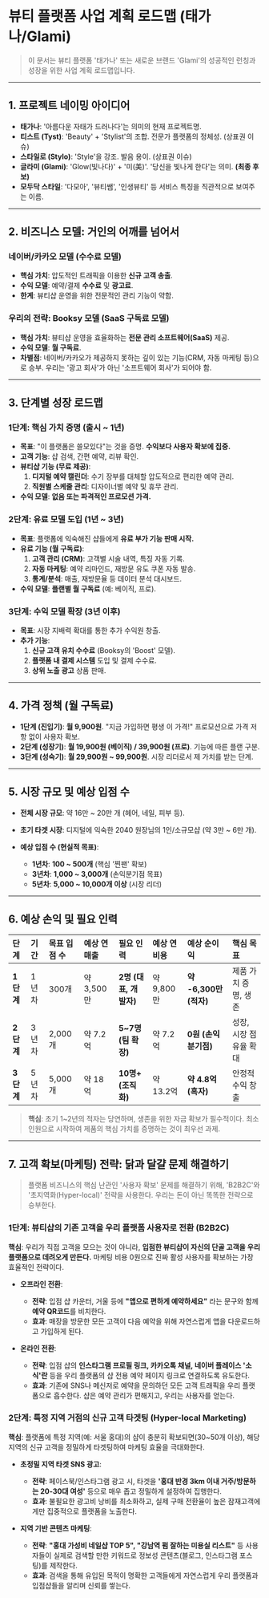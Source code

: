# 뷰티 플랫폼 사업 계획 로드맵 (태가나/Glami)

> 이 문서는 뷰티 플랫폼 '태가나' 또는 새로운 브랜드 'Glami'의 성공적인 런칭과 성장을 위한 사업 계획 로드맵입니다.

---

## 1. 프로젝트 네이밍 아이디어

- **태가나**: '아름다운 자태가 드러나다'는 의미의 현재 프로젝트명.
- **티스트 (Tyst)**: 'Beauty' + 'Stylist'의 조합. 전문가 플랫폼의 정체성. (상표권 이슈)
- **스타일로 (Stylo)**: 'Style'을 강조. 발음 용이. (상표권 이슈)
- **글라미 (Glami)**: 'Glow(빛나다)' + '미(美)'. '당신을 빛나게 한다'는 의미. **(최종 후보)**
- **모두닥 스타일**: '다모아', '뷰티쌤', '인생뷰티' 등 서비스 특징을 직관적으로 보여주는 이름.

---

## 2. 비즈니스 모델: 거인의 어깨를 넘어서

### 네이버/카카오 모델 (수수료 모델)
- **핵심 가치**: 압도적인 트래픽을 이용한 **신규 고객 송출**.
- **수익 모델**: 예약/결제 **수수료** 및 **광고료**.
- **한계**: 뷰티샵 운영을 위한 전문적인 관리 기능이 약함.

### 우리의 전략: Booksy 모델 (SaaS 구독료 모델)
- **핵심 가치**: 뷰티샵 운영을 효율화하는 **전문 관리 소프트웨어(SaaS)** 제공.
- **수익 모델**: **월 구독료**.
- **차별점**: 네이버/카카오가 제공하지 못하는 깊이 있는 기능(CRM, 자동 마케팅 등)으로 승부. 우리는 '광고 회사'가 아닌 '소프트웨어 회사'가 되어야 함.

---

## 3. 단계별 성장 로드맵

### 1단계: 핵심 가치 증명 (출시 ~ 1년)
- **목표**: "이 플랫폼은 쓸모있다"는 것을 증명. **수익보다 사용자 확보에 집중.**
- **고객 기능**: 샵 검색, 간편 예약, 리뷰 확인.
- **뷰티샵 기능 (무료 제공)**:
    1.  **디지털 예약 캘린더**: 수기 장부를 대체할 압도적으로 편리한 예약 관리.
    2.  **직원별 스케줄 관리**: 디자이너별 예약 및 휴무 관리.
- **수익 모델**: **없음 또는 파격적인 프로모션 가격.**

### 2단계: 유료 모델 도입 (1년 ~ 3년)
- **목표**: 플랫폼에 익숙해진 샵들에게 **유료 부가 기능 판매 시작.**
- **유료 기능 (월 구독료)**:
    1.  **고객 관리 (CRM)**: 고객별 시술 내역, 특징 자동 기록.
    2.  **자동 마케팅**: 예약 리마인드, 재방문 유도 쿠폰 자동 발송.
    3.  **통계/분석**: 매출, 재방문율 등 데이터 분석 대시보드.
- **수익 모델**: **플랜별 월 구독료** (예: 베이직, 프로).

### 3단계: 수익 모델 확장 (3년 이후)
- **목표**: 시장 지배력 확대를 통한 추가 수익원 창출.
- **추가 기능**:
    1.  **신규 고객 유치 수수료** (Booksy의 'Boost' 모델).
    2.  **플랫폼 내 결제 시스템** 도입 및 결제 수수료.
    3.  **상위 노출 광고** 상품 판매.

---

## 4. 가격 정책 (월 구독료)

- **1단계 (진입기)**: **월 9,900원**. "지금 가입하면 평생 이 가격!" 프로모션으로 가격 저항 없이 사용자 확보.
- **2단계 (성장기)**: **월 19,900원 (베이직) / 39,900원 (프로)**. 기능에 따른 플랜 구분.
- **3단계 (성숙기)**: **월 29,900원 ~ 99,900원**. 시장 리더로서 제 가치를 받는 단계.

---

## 5. 시장 규모 및 예상 입점 수

- **전체 시장 규모**: 약 16만 ~ 20만 개 (헤어, 네일, 피부 등).
- **초기 타겟 시장**: 디지털에 익숙한 2040 원장님의 1인/소규모샵 (약 3만 ~ 6만 개).

- **예상 입점 수 (현실적 목표)**:
    - **1년차**: **100 ~ 500개** (핵심 '찐팬' 확보)
    - **3년차**: **1,000 ~ 3,000개** (손익분기점 목표)
    - **5년차**: **5,000 ~ 10,000개 이상** (시장 리더)

---

## 6. 예상 손익 및 필요 인력

| 단계 | 기간 | 목표 입점 수 | 예상 연매출 | 필요 인력 | 예상 연비용 | 예상 순이익 | 핵심 목표 |
| :--- | :--- | :--- | :--- | :--- | :--- | :--- | :--- |
| **1단계** | 1년차 | 300개 | 약 3,500만 | **2명 (대표, 개발자)** | 약 9,800만 | **약 -6,300만 (적자)** | 제품 가치 증명, 생존 |
| **2단계** | 3년차 | 2,000개 | 약 7.2억 | **5~7명 (팀 확장)** | 약 7.2억 | **0원 (손익분기점)** | 성장, 시장 점유율 확대 |
| **3단계** | 5년차 | 5,000개 | 약 18억 | **10명+ (조직화)** | 약 13.2억 | **약 4.8억 (흑자)** | 안정적 수익 창출 |

> **핵심**: 초기 1~2년의 적자는 당연하며, 생존을 위한 자금 확보가 필수적이다. 최소 인원으로 시작하여 제품의 핵심 가치를 증명하는 것이 최우선 과제.

---

## 7. 고객 확보(마케팅) 전략: 닭과 달걀 문제 해결하기

> 플랫폼 비즈니스의 핵심 난관인 '사용자 확보' 문제를 해결하기 위해, 'B2B2C'와 '초지역화(Hyper-local)' 전략을 사용한다. 우리는 돈이 아닌 똑똑한 전략으로 승부한다.

### 1단계: 뷰티샵의 기존 고객을 우리 플랫폼 사용자로 전환 (B2B2C)

**핵심**: 우리가 직접 고객을 모으는 것이 아니라, **입점한 뷰티샵이 자신의 단골 고객을 우리 플랫폼으로 데려오게 만든다.** 마케팅 비용 0원으로 진짜 활성 사용자를 확보하는 가장 효율적인 전략이다.

- **오프라인 전환**:
    - **전략**: 입점 샵 카운터, 거울 등에 **"앱으로 편하게 예약하세요"** 라는 문구와 함께 **예약 QR코드**를 비치한다.
    - **효과**: 매장을 방문한 모든 고객이 다음 예약을 위해 자연스럽게 앱을 다운로드하고 가입하게 된다.

- **온라인 전환**:
    - **전략**: 입점 샵의 **인스타그램 프로필 링크, 카카오톡 채널, 네이버 플레이스 '소식'란** 등을 우리 플랫폼의 샵 전용 예약 페이지 링크로 연결하도록 유도한다.
    - **효과**: 기존에 SNS나 메신저로 예약을 문의하던 모든 고객 트래픽을 우리 플랫폼으로 흡수한다. 샵은 예약 관리가 편해지고, 우리는 사용자를 얻는다.

### 2단계: 특정 지역 거점의 신규 고객 타겟팅 (Hyper-local Marketing)

**핵심**: 플랫폼에 특정 지역(예: 서울 홍대)의 샵이 충분히 확보되면(30~50개 이상), 해당 지역의 신규 고객을 정밀하게 타겟팅하여 마케팅 효율을 극대화한다.

- **초정밀 지역 타겟 SNS 광고**:
    - **전략**: 페이스북/인스타그램 광고 시, 타겟을 **'홍대 반경 3km 이내 거주/방문하는 20-30대 여성'** 등으로 매우 좁고 정밀하게 설정하여 집행한다.
    - **효과**: 불필요한 광고비 낭비를 최소화하고, 실제 구매 전환율이 높은 잠재고객에게만 집중적으로 플랫폼을 노출한다.

- **지역 기반 콘텐츠 마케팅**:
    - **전략**: **"홍대 가성비 네일샵 TOP 5", "강남역 펌 잘하는 미용실 리스트"** 등 사용자들이 실제로 검색할 만한 키워드로 정보성 콘텐츠(블로그, 인스타그램 포스팅)를 제작한다.
    - **효과**: 검색을 통해 유입된 목적이 명확한 고객들에게 자연스럽게 우리 플랫폼과 입점샵들을 알리며 신뢰를 쌓는다. 